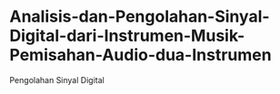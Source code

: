 # Analisis-dan-Pengolahan-Sinyal-Digital-dari-Instrumen-Musik-Pemisahan-Audio-dua-Instrumen
Pengolahan Sinyal Digital
